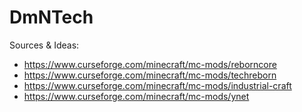 # DmNTech
Sources & Ideas:
- https://www.curseforge.com/minecraft/mc-mods/reborncore
- https://www.curseforge.com/minecraft/mc-mods/techreborn
- https://www.curseforge.com/minecraft/mc-mods/industrial-craft
- https://www.curseforge.com/minecraft/mc-mods/ynet
